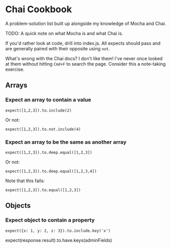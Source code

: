 # Chai Cookbook

A problem-solution list built up alongside my knowledge of Mocha and Chai.

TODO: A quick note on what Mocha is and what Chai is.

If you'd rather look at code, drill into index.js. All expects should pass and are generally paired with their opposite using `not`.

What's wrong with the Chai docs? I don't like them! I've never once looked at them without hitting `Cmd+F` to search the page. Consider this a note-taking exercise.

## Arrays

### Expect an array to contain a value

`expect([1,2,3]).to.include(2)`

Or not:

`expect([1,2,3]).to.not.include(4)`

### Expect an array to be the same as another array

`expect([1,2,3]).to.deep.equal([1,2,3])`

Or not:

`expect([1,2,3]).to.deep.equal([1,2,3,4])`

Note that this fails:

`expect([1,2,3]).to.equal([1,2,3])`

## Objects

### Expect object to contain a property

`expect({x: 1, y: 2, z: 3}).to.include.key('x')`

expect(response.result).to.have.keys(adminFields)
